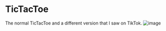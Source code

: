 # TicTacToe

The normal TicTacToe and a different version that I saw on TikTok.
![image](https://github.com/braacr/TicTacToe/assets/68380465/b1fdabd5-f449-4091-a3eb-500ac48ae5a6)
